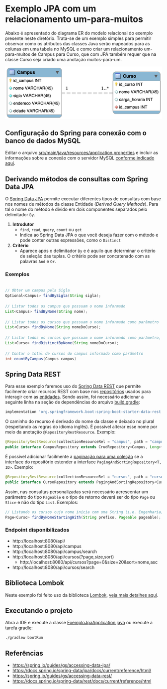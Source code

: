 # Exemplo JPA com um relacionamento um-para-muitos

Abaixo é apresentado do diagrama ER do modelo relacional do exemplo presente neste diretório. Trata-se de um exemplo simples para permitir observar como os atributos das classes Java serão mapeados para as colunas em uma tabela no MySQL e como criar um relacionamento um-para-muitos de Campus para Curso, que com JPA também requer que na classe Curso seja criado uma anotação muitos-para-um.

![Diagrama ER](campus-curso.png)

## Configuração do Spring para conexão com o banco de dados MySQL 


Editar o arquivo [src/main/java/resources/application.properties](src/main/java/resources/application.properties) e incluir as informações sobre a conexão com o servidor MySQL [conforme indicado aqui](../Readme.md#configuração-do-spring-para-conexão-com-o-banco-de-dados-mysql).


## Derivando métodos de consultas com Spring Data JPA

O [Spring Data JPA](https://spring.io/projects/spring-data-jpa) permite executar diferentes tipos de consultas com base nos nomes de métodos da classe Entidade (*Derived Query Methods*). Para tal o nome do método é divido em dois componentes separados pelo delimitador `By`.

1. **Introdutor**
   - `find`, `read`, `query`, `count` ou `get` 
   - Indica ao Spring Data JPA o que você deseja fazer com o método e pode conter outras expressões, como o `Distinct`
2. **Critério**
   - Aparece após o delimitador `By` e é aquilo que determinar o critério de seleção das tuplas. O critério pode ser concatenado com as palavras `And` e `Or`.

### Exemplos

```java

// Obter um campus pela Sigla
Optional<Campus> findBySigla(String sigla);

// Listar todos os campus que possuam o nome informado
List<Campus> findByNome(String nome);

// Listar todos os cursos que possuam o nome informado como parâmetro
List<Curso> findByNome(String nomeDoCurso);

// Listar todos os cursos que possuam o nome informado como parâmetro, porém sem que os nomes sejam repetidos
List<Curso> findDistinctByNome(String nomeDoCurso);

// Contar o total de cursos do campus informado como parâmetro
int countByCampus(Campus campus)
```
## Spring Data REST

Para esse exemplo faremos uso do [Spring Data REST](https://docs.spring.io/spring-data/rest/docs/current/reference/html) que permite facilmente criar recursos REST com base nos [repositórios](src/main/java/engtelecom/bcd/repository) usados para interagir com as [entidades](src/main/java/engtelecom/bcd/entities). Sendo assim, foi necessário adicionar a seguinte linha na seção de dependências do arquivo [build.gradle](build.gradle):
```groovy
implementation 'org.springframework.boot:spring-boot-starter-data-rest'
```

O caminho do recurso é derivado do nome da classe e deixado no plural (respeitando as regras do idioma inglês). É possível alterar esse nome por meio da anotação `@RepositoryRestResource`. Exemplo:

```java
@RepositoryRestResource(collectionResourceRel = "campus", path = "campus")
public interface CampusRepository extends CrudRepository<Campus, Long>{
```

É possível adicionar facilmente a [paginação para uma coleção](https://docs.spring.io/spring-data/rest/docs/current/reference/html/#paging-and-sorting) se a interface do repositório estender a interface `PagingAndSortingRepository<T, ID>`. Exemplo:

```java
@RepositoryRestResource(collectionResourceRel = "cursos", path = "cursos")
public interface CursoRepository extends PagingAndSortingRepository<Curso, Long>, CrudRepository<Curso, Long> {
```

Assim, nas consultas personalizadas será necessário acrescentar um parâmetro do tipo `Pageable` e o tipo de retorno deverá ser do tipo `Page` ou `Slice` e não do tipo `List`. Exemplos:

```java
// Listando os cursos cujo nome inicia com uma String (i.e. Engenharia)
Page<Curso> findByNomeStartingWith(String prefixo, Pageable pageable);
```



### Endpoint disponibilizados

- http://localhost:8080/api/
- http://localhost:8080/api/campus
- http://localhost:8080/api/campus/search
- http://localhost:8080/api/cursos{?page,size,sort}
  - http://localhost:8080/api/cursos?page=0&size=20&sort=nome,asc
- http://localhost:8080/api/cursos/search

## Biblioteca Lombok

Neste exemplo foi feito uso da biblioteca [Lombok](https://projectlombok.org/), [veja mais detalhes aqui](../Readme.md#biblioteca-lombok).

## Executando o projeto

Abra a IDE e execute a classe [ExemploJpaApplication.java](src/main/java/engtelecom/bcd/ExemploJpaApplication.java) ou execute a tarefa gradle:

```bash
./gradlew bootRun
```

## Referências

- https://spring.io/guides/gs/accessing-data-jpa/
- https://docs.spring.io/spring-data/jpa/docs/current/reference/html/
- https://spring.io/guides/gs/accessing-data-rest/
- https://docs.spring.io/spring-data/rest/docs/current/reference/html